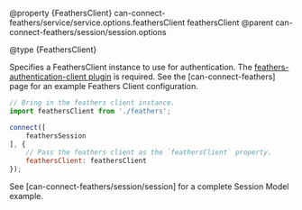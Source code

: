 @property {FeathersClient} can-connect-feathers/service/service.options.feathersClient feathersClient
@parent can-connect-feathers/session/session.options

@type {FeathersClient}

Specifies a FeathersClient instance to use for authentication.  The [feathers-authentication-client plugin](https://github.com/feathersjs/feathers-authentication-client) is required.  See the [can-connect-feathers] page for an example Feathers Client configuration.

```js
// Bring in the feathers client instance.
import feathersClient from './feathers';

connect([
	feathersSession
], {
	// Pass the feathers client as the `feathersClient` property.
	feathersClient: feathersClient
});
```

See [can-connect-feathers/session/session] for a complete Session Model example.